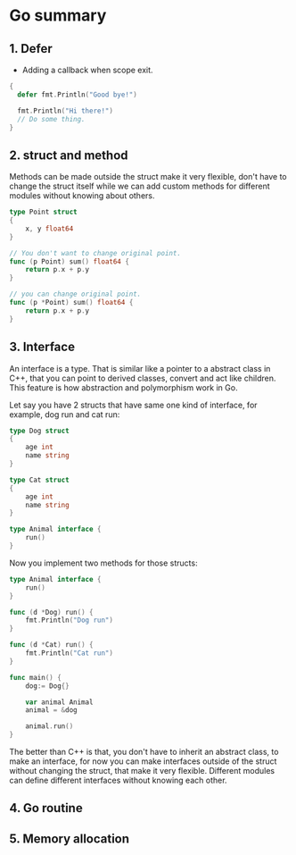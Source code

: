 # Go summary

## 1. Defer

- Adding a callback when scope exit.

```go
{
  defer fmt.Println("Good bye!")

  fmt.Println("Hi there!")
  // Do some thing.
}
```

## 2. struct and method

Methods can be made outside the struct make it very flexible, don't have to change the struct itself while we can add custom methods for different modules without knowing about others.

```go
type Point struct
{
	x, y float64
}

// You don't want to change original point.
func (p Point) sum() float64 {
	return p.x + p.y
}

// you can change original point.
func (p *Point) sum() float64 {
	return p.x + p.y
}
```

## 3. Interface

An interface is a type. That is similar like a pointer to a abstract class in C++, that you can point to derived classes, convert and act like children.
This feature is how abstraction and polymorphism work in Go.

Let say you have 2 structs that have same one kind of interface, for example, dog run and cat run:

```go
type Dog struct
{
	age int
	name string
}

type Cat struct
{
	age int
	name string
}

type Animal interface {
	run()
}
```

Now you implement two methods for those structs:

```go
type Animal interface {
	run()
}

func (d *Dog) run() {
	fmt.Println("Dog run")
}

func (d *Cat) run() {
	fmt.Println("Cat run")
}

func main() {
	dog:= Dog{}

	var animal Animal
	animal = &dog

	animal.run()
}
```

The better than C++ is that, you don't have to inherit an abstract class, to make an interface, for now you can make interfaces outside of the struct without changing the struct, that make it very flexible. Different modules can define different interfaces without knowing each other.

## 4. Go routine

## 5. Memory allocation

